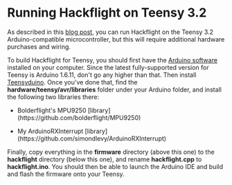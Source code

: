 # Running Hackflight on Teensy 3.2

As described in this [blog post](http://diydrones.com/profiles/blogs/hackflight-teensycopter), you can run 
Hackflight on the Teensy 3.2 Arduino-compatible microcontroller, but this will require additional hardware
purchases and wiring.

To build Hackflight for Teensy, you should first have the 
[Arduino software](https://www.arduino.cc/en/Main/Software) installed on your computer.  Since the
latest fully-supported version for Teensy is Arduino 1.6.11, don't go any higher than that.  Then install 
[Teensyduino](http://www.pjrc.com/teensy/td_download.html). Once you've done that, find the
<b>hardware/teensy/avr/libraries</b> folder under your Arduino folder, and install the following two libraries
there:
<ul>
<li> Bolderflight's MPU9250 [library](https://github.com/bolderflight/MPU9250)
<p><li> My ArduinoRXInterrupt [library](https://github.com/simondlevy/ArduinoRXInterrupt)
</ul>

Finally, copy everything in the <b>firmware</b> directory (above this one) to the 
<b>hackflight</b> directory (below this one), and rename <b>hackflight.cpp</b> to <b>hackflight.ino</b>.
You should then be able to launch the Arduino IDE and build and flash the firmware onto your Teensy.

